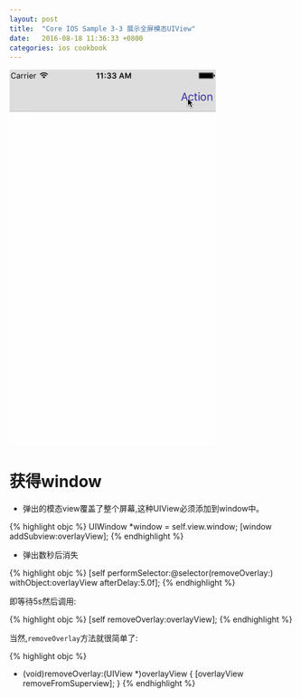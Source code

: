 ```yaml
---
layout: post
title:  "Core IOS Sample 3-3 展示全屏模态UIView"
date:   2016-08-18 11:36:33 +0800
categories: ios cookbook
---
```


![slider](/src/images/cookbook_gif/3-3/3-3.gif)

# 获得window

* 弹出的模态view覆盖了整个屏幕,这种UIView必须添加到window中。

{% highlight objc %}
UIWindow *window = self.view.window;
[window addSubview:overlayView];
{% endhighlight %}

* 弹出数秒后消失

{% highlight objc %}
[self performSelector:@selector(removeOverlay:) withObject:overlayView afterDelay:5.0f];
{% endhighlight %}

即等待5s然后调用:

{% highlight objc %}
[self removeOverlay:overlayView];
{% endhighlight %}

当然,`removeOverlay`方法就很简单了:

{% highlight objc %}
- (void)removeOverlay:(UIView *)overlayView
{
    [overlayView removeFromSuperview];
}
{% endhighlight %}